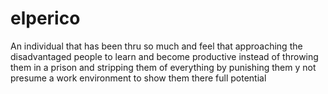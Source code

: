 # elperico
An individual that has been thru so much and feel that approaching the disadvantaged people to learn and become productive instead of throwing them in a prison and stripping them of everything by punishing them y not presume a work environment to show them there full potential
